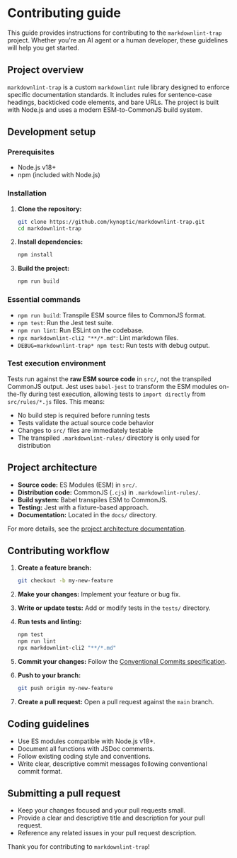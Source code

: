 # Contributing guide

This guide provides instructions for contributing to the `markdownlint-trap` project. Whether you're an AI agent or a human developer, these guidelines will help you get started.

## Project overview

`markdownlint-trap` is a custom `markdownlint` rule library designed to enforce specific documentation standards. It includes rules for sentence-case headings, backticked code elements, and bare URLs. The project is built with Node.js and uses a modern ESM-to-CommonJS build system.

## Development setup

### Prerequisites

- Node.js v18+
- npm (included with Node.js)

### Installation

1. **Clone the repository:**

    ```bash
    git clone https://github.com/kynoptic/markdownlint-trap.git
    cd markdownlint-trap
    ```

2. **Install dependencies:**

    ```bash
    npm install
    ```

3. **Build the project:**

    ```bash
    npm run build
    ```

### Essential commands

- `npm run build`: Transpile ESM source files to CommonJS format.
- `npm test`: Run the Jest test suite.
- `npm run lint`: Run ESLint on the codebase.
- `npx markdownlint-cli2 "**/*.md"`: Lint markdown files.
- `DEBUG=markdownlint-trap* npm test`: Run tests with debug output.

### Test execution environment

Tests run against the **raw ESM source code** in `src/`, not the transpiled CommonJS output. Jest uses `babel-jest` to transform the ESM modules on-the-fly during test execution, allowing tests to `import directly` from `src/rules/*.js` files. This means:

- No build step is required before running tests
- Tests validate the actual source code behavior
- Changes to `src/` files are immediately testable
- The transpiled `.markdownlint-rules/` directory is only used for distribution

## Project architecture

- **Source code:** ES Modules (ESM) in `src/`.
- **Distribution code:** CommonJS (`.cjs`) in `.markdownlint-rules/`.
- **Build system:** Babel transpiles ESM to CommonJS.
- **Testing:** Jest with a fixture-based approach.
- **Documentation:** Located in the `docs/` directory.

For more details, see the [project architecture documentation](./docs/explanations/project-stack.md).

## Contributing workflow

1. **Create a feature branch:**

    ```bash
    git checkout -b my-new-feature
    ```

2. **Make your changes:** Implement your feature or bug fix.

3. **Write or update tests:** Add or modify tests in the `tests/` directory.

4. **Run tests and linting:**

    ```bash
    npm test
    npm run lint
    npx markdownlint-cli2 "**/*.md"
    ```

5. **Commit your changes:** Follow the [Conventional Commits specification](https://www.conventionalcommits.org/en/v1.0.0/).

6. **Push to your branch:**

    ```bash
    git push origin my-new-feature
    ```

7. **Create a pull request:** Open a pull request against the `main` branch.

## Coding guidelines

- Use ES modules compatible with Node.js v18+.
- Document all functions with JSDoc comments.
- Follow existing coding style and conventions.
- Write clear, descriptive commit messages following conventional commit format.

## Submitting a pull request

- Keep your changes focused and your pull requests small.
- Provide a clear and descriptive title and description for your pull request.
- Reference any related issues in your pull request description.

Thank you for contributing to `markdownlint-trap`!
